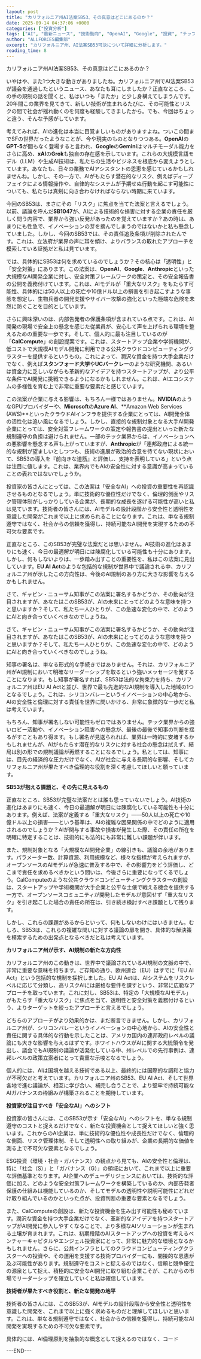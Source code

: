```yaml
---
layout: post
title: "カリフォルニア州AI法案SB53、その真意はどこにあるのか？"
date: 2025-09-14 04:37:06 +0000
categories: ["投資分析"]
tags: ["AI", "最新ニュース", "技術動向", "OpenAI", "Google", "投資", "チップ"]
author: "ALLFORCES編集部"
excerpt: "カリフォルニア州、AI法案SB53可決について詳細に分析します。"
reading_time: 8
---
```


カリフォルニア州AI法案SB53、その真意はどこにあるのか？

いやはや、また1つ大きな動きがありましたね。カリフォルニア州でAI法案SB53が議会を通過したというニュース、あなたも耳にしましたか？正直なところ、この手の規制の話を聞くと、私はいつも「またか」と少し身構えてしまうんです。20年間この業界を見てきて、新しい技術が生まれるたびに、その可能性とリスクの間で社会が揺れ動くのを何度も経験してきましたから。でも、今回はちょっと違う、そんな予感がしています。

考えてみれば、AIの進化は本当に目覚ましいものがありますよね。ついこの間までSFの世界だったようなことが、今や現実のものとなりつつある。**OpenAI**の**GPT-5**が間もなく登場すると言われ、**Google**の**Gemini**はマルチモーダル能力をさらに高め、**xAI**の**Grok**も独自の存在感を示しています。これらの大規模言語モデル（LLM）や生成AI技術は、私たちの生活やビジネスを根底から変えようとしています。あなたも、日々の業務でAIアシスタントの恩恵を感じているかもしれませんね。しかし、その一方で、AIがもたらす潜在的なリスク、例えばディープフェイクによる情報操作や、自律的なシステムが予期せぬ行動を起こす可能性についても、私たちは真剣に向き合わなければならない時期に来ています。

今回のSB53は、まさにその「リスク」に焦点を当てた法案と言えるでしょう。以前、議論を呼んだ**SB1047**が、AIによる技術的な損害に対する企業の責任を厳しく問う内容で、業界から強い反発があったのを覚えていますか？あの時は、あまりにも性急で、イノベーションの芽を摘んでしまうのではないかと私も懸念していました。しかし、今回のSB53では、その責任追及条項が削除されたんです。これは、立法府が業界の声に耳を傾け、よりバランスの取れたアプローチを模索している証拠だと私は見ています。

では、具体的にSB53は何を求めているのでしょうか？その核心は「透明性」と「安全対策」にあります。この法案は、**OpenAI**、**Google**、**Anthropic**といった大規模なAI開発企業に対し、安全対策フレームワークの策定と、その安全報告書の公開を義務付けています。これは、AIモデルが「重大なリスク」をもたらす可能性、具体的には50人以上の死亡や10億ドル以上の損害を引き起こすような事態を想定し、生物兵器の開発支援やサイバー攻撃の強化といった極端な危険を未然に防ぐことを目的としています。

さらに興味深いのは、内部告発者の保護条項が含まれている点です。これは、AI開発の現場で安全上の懸念を感じた従業員が、安心して声を上げられる環境を整えるための重要な一歩です。そして、個人的に最も注目しているのが「**CalCompute**」の創設提案です。これは、スタートアップ企業や学術機関が、低コストで大規模AIモデル開発に利用できる公共クラウドコンピューティングクラスターを提供するというもの。これによって、潤沢な資金を持つ大手企業だけでなく、例えば**スタンフォード大学**や**UCバークレー**のような研究機関、あるいは資金力に乏しいながらも革新的なアイデアを持つスタートアップが、より公平な条件でAI開発に挑戦できるようになるかもしれません。これは、AIエコシステムの多様性を育む上で非常に重要な要素だと感じています。

この法案が企業に与える影響は、もちろん一様ではありません。**NVIDIA**のようなGPUプロバイダーや、**Microsoft**の**Azure AI**、**Amazon Web Services (AWS)**といったクラウドAIインフラを提供する企業にとっては、AI開発全体の活性化は追い風になるでしょう。しかし、直接的な規制対象となる大手AI開発企業にとっては、安全対策フレームワークの策定や報告書の提出といった新たな規制遵守の負担は避けられません。一部のテック業界からは、イノベーションへの悪影響を懸念する声も上がっていますが、**Anthropic**が「連邦政府による統一的な規制が望ましいとしつつも、技術の進展が政治的合意を待てない現状において、SB53の導入を『前向きな道筋』と評価し、支持を表明している」という点は注目に値します。これは、業界内でもAIの安全性に対する意識が高まっていることの表れではないでしょうか。

投資家の皆さんにとっては、この法案は「安全なAI」への投資の重要性を再認識させるものとなるでしょう。単に技術的な優位性だけでなく、倫理的側面やリスク管理体制がしっかりしている企業が、長期的な成長を遂げる可能性が高いと私は見ています。技術者の皆さんには、AIモデルの設計段階から安全性と透明性を意識した開発がこれまで以上に求められることになります。これは、単なる規制遵守ではなく、社会からの信頼を獲得し、持続可能なAI開発を実現するための不可欠な要素です。

正直なところ、このSB53が完璧な法案だとは思いません。AI技術の進化はあまりにも速く、今日の最適解が明日には陳腐化している可能性も十分にあります。しかし、何もしないよりは、一歩踏み出すことの重要性を、私はこの法案に見出しています。**EU AI Act**のような包括的な規制が世界中で議論される中、カリフォルニア州が示したこの方向性は、今後のAI規制のあり方に大きな影響を与えるかもしれません。

さて、ギャビン・ニューサム知事がこの法案に署名するかどうか、その動向が注目されますが、あなたはこのSB53が、AIの未来にとってどのような意味を持つと思いますか？そして、私たち一人ひとりが、この急速な変化の中で、どのようにAIと向き合っていくべきなのでしょうね。

さて、ギャビン・ニューサム知事がこの法案に署名するかどうか、その動向が注目されますが、あなたはこのSB53が、AIの未来にとってどのような意味を持つと思いますか？そして、私たち一人ひとりが、この急速な変化の中で、どのようにAIと向き合っていくべきなのでしょうね。

知事の署名は、単なる形式的な手続きではありません。それは、カリフォルニア州がAI規制において明確なリーダーシップを取るという強いメッセージを発することになります。もし知事が署名すれば、SB53は法的な拘束力を持ち、カリフォルニア州はEU AI Actと並び、世界で最も先進的なAI規制を導入した地域の1つとなるでしょう。これは、シリコンバレーというイノベーションの中心地から、AIの安全性と倫理に対する責任を世界に問いかける、非常に象徴的な一歩だと私は考えています。

もちろん、知事が署名しない可能性もゼロではありません。テック業界からの強いロビー活動や、イノベーション阻害への懸念が、最後の最後で知事の判断を揺るがすこともあり得ます。もし署名が見送られれば、業界は一時的に安堵するかもしれませんが、AIがもたらす潜在的なリスクに対する社会の懸念は拭えず、結局は別の形での規制議論が再燃することになるでしょう。私としては、知事には、目先の経済的な圧力だけでなく、AIが社会に与える長期的な影響、そしてカリフォルニア州が果たすべき倫理的な役割を深く考慮してほしいと願っています。

**SB53が抱える課題と、その先に見えるもの**

正直なところ、SB53が完璧な法案だとは誰も思っていないでしょう。AI技術の進化はあまりにも速く、今日の最適解が明日には陳腐化している可能性も十分にあります。例えば、法案が定義する「重大なリスク」――50人以上の死亡や10億ドル以上の損害――という基準は、AIの複雑な因果関係の中でどのように適用されるのでしょうか？AIが関与する事故や損害が発生した際、その責任の所在を明確に特定することは、技術的にも法的にも非常に難しい課題が伴います。

また、規制対象となる「大規模なAI開発企業」の線引きも、議論の余地があります。パラメーター数、計算資源、利用規模など、様々な指標が考えられますが、オープンソースのAIモデルが急速に普及する中で、その影響力をどう評価し、どこまで責任を求めるべきかという問いは、今後さらに重要になってくるでしょう。CalComputeのような公共クラウドコンピューティングクラスターの創設は、スタートアップや学術機関が大手企業と公平な土俵で戦える機会を提供する一方で、オープンソースコミュニティが開発したモデルが意図せず「重大なリスク」を引き起こした場合の責任の所在は、引き続き検討すべき課題として残ります。

しかし、これらの課題があるからといって、何もしないわけにはいきません。むしろ、SB53は、これらの複雑な問いに対する議論の扉を開き、具体的な解決策を模索するための出発点となるべきだと私は考えています。

**カリフォルニア州が示す、AI規制の新たな方向性**

カリフォルニア州のこの動きは、世界中で議論されているAI規制の文脈の中で、非常に重要な意味を持ちます。ご存知の通り、欧州連合（EU）はすでに「EU AI Act」という包括的な規制を採択しました。EU AI Actは、AIシステムをリスクレベルに応じて分類し、高リスクAIには厳格な要件を課すという、非常に広範なアプローチを取っています。これに対し、SB53は、特定の「大規模なAIモデル」がもたらす「重大なリスク」に焦点を当て、透明性と安全対策を義務付けるという、よりターゲットを絞ったアプローチと言えるでしょう。

どちらのアプローチがより効果的かは、まだ断言できません。しかし、カリフォルニア州が、シリコンバレーというイノベーションの中心地から、AIの安全性と責任に関する具体的な行動を示したことは、アメリカ国内の連邦政府レベルの議論にも大きな影響を与えるはずです。ホワイトハウスがAIに関する大統領令を発出し、議会でもAI規制の議論が活発化している中、州レベルでの先行事例は、連邦レベルの政策立案者にとって貴重な示唆となるでしょう。

個人的には、AIは国境を越える技術である以上、最終的には国際的な調和と協力が不可欠だと考えています。カリフォルニア州のSB53、EU AI Act、そして世界各地で進む議論が、相互に学び合い、補完し合うことで、より堅牢で持続可能なAIガバナンスの枠組みが構築されることを期待しています。

**投資家が注目すべき「安全なAI」へのシフト**

投資家の皆さんには、このSB53が示す「安全なAI」へのシフトを、単なる規制遵守のコストと捉えるだけでなく、新たな投資機会として捉えてほしいと強く思います。これからのAI企業は、単に技術的な優位性や成長性だけでなく、倫理的な側面、リスク管理体制、そして透明性への取り組みが、企業の長期的な価値を測る上で不可欠な要素となるでしょう。

ESG投資（環境・社会・ガバナンス）の観点から見ても、AIの安全性と倫理は、特に「社会（S）」と「ガバナンス（G）」の領域において、これまで以上に重要な評価基準となります。AI企業へのデューデリジェンスにおいては、技術的な評価に加え、どのような安全対策フレームワークを構築しているのか、内部告発者保護の仕組みは機能しているのか、そしてモデルの透明性や説明可能性にどれだけ取り組んでいるのかといった点が、投資判断の重要な要素となるでしょう。

また、CalComputeの創設は、新たな投資機会を生み出す可能性も秘めています。潤沢な資金を持つ大手企業だけでなく、革新的なアイデアを持つスタートアップがAI開発に参入しやすくなることで、より多様なAIソリューションが生まれる土壌が育まれます。これは、初期段階のAIスタートアップへの投資を考えるベンチャーキャピタルやエンジェル投資家にとって、非常に魅力的な環境となるかもしれません。さらに、公共インフラとしてのクラウドコンピューティングクラスターへの投資や、その運用を支援する技術プロバイダーにも、間接的な恩恵が及ぶ可能性があります。規制遵守をコストと捉えるのではなく、信頼と競争優位の源泉として捉え、積極的に安全なAI開発に取り組む企業こそが、これからの市場でリーダーシップを確立していくと私は確信しています。

**技術者が果たすべき役割と、新たな開発の地平**

技術者の皆さんには、このSB53が、AIモデルの設計段階から安全性と透明性を意識した開発を、これまで以上に強く求めるものだと理解してほしいと思います。これは、単なる規制遵守ではなく、社会からの信頼を獲得し、持続可能なAI開発を実現するための不可欠な要素です。

具体的には、AI倫理原則を抽象的な概念として捉えるのではなく、コード

---END---